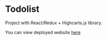# Todolist

Project with React/Redux + Highcarts.js library.

You can view deployed website [here](https://eugenemorash.github.io/highcharts/)
